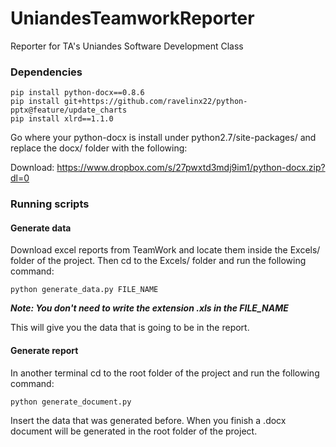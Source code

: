 # UniandesTeamworkReporter
Reporter for TA's Uniandes Software Development Class

### Dependencies

````
pip install python-docx==0.8.6
pip install git+https://github.com/ravelinx22/python-pptx@feature/update_charts
pip install xlrd==1.1.0
````
Go where your python-docx is install under python2.7/site-packages/ and replace the docx/ folder with the following:

Download: https://www.dropbox.com/s/27pwxtd3mdj9im1/python-docx.zip?dl=0

### Running scripts

#### Generate data

Download excel reports from TeamWork and locate them inside the Excels/ folder of the project. Then cd to the Excels/ folder and run the following command:

````
python generate_data.py FILE_NAME 
````

***Note: You don't need to write the extension .xls in the FILE_NAME***

This will give you the data that is going to be in the report.

#### Generate report

In another terminal cd to the root folder of the project and run the following command:

````
python generate_document.py
````

Insert the data that was generated before. When you finish a .docx document will be generated in the root folder of the project.
